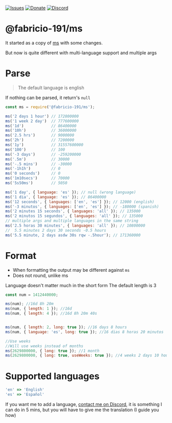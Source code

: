[![Issues](https://img.shields.io/github/issues/Fabricio-191/ms?style=for-the-badge)](https://github.com/Fabricio-191/ms/issues)
[![Donate](https://img.shields.io/badge/donate-patreon-F96854.svg?style=for-the-badge)](https://www.patreon.com/fabricio_191)
[![Discord](https://img.shields.io/discord/555535212461948936?style=for-the-badge&color=7289da)](https://discord.gg/zrESMn6)

# @fabricio-191/ms

It started as a copy of [ms](https://www.npmjs.com/package/ms) with some changes.

But now is quite different with multi-language support and multiple args

# Parse

> The default language is english

If nothing can be parsed, it return's `null`

```js
const ms = require('@fabricio-191/ms');

ms('2 days 1 hour') // 172800000
ms('1 week 2 day')  // 777600000
ms('1d')            // 86400000
ms('10h')           // 36000000
ms('2.5 hrs')       // 9000000
ms('2h')            // 7200000
ms('1y')            // 31557600000
ms('100')           // 100
ms('-3 days')       // -259200000
ms('.5m')           // 30000
ms('-.5 mins')      // -30000
ms('-1h1h')         // 0
ms('0 seconds')     // 0
ms('1m10secs')      // 70000
ms('5s50ms')        // 5050

ms('1 day', { language: 'es' }); // null (wrong language)
ms('1 dia', { language: 'es' }); // 86400000
ms('12 seconds', { languages: ['en', 'es'] }); // 12000 (english)
ms('-3 minutos', { languages: ['en', 'es'] }); // -180000 (spanish)
ms('2 minutes 15 seconds', { languages: 'all' }); // 135000
ms('2 minutos 15 segundos', { languages: 'all' }); // 135000
// multiple args and multiple languages in the same string
ms('2.5 horas 30 minutes', { languages: 'all' }); // 10800000
//  5.5 minutes 2 days 30 seconds -0.5 hours
ms('5.5 minute, 2 days asdw 30s rqw -.5hour'); // 171360000
```

# Format
* When formatting the output may be different against `ms`
* Does not round, unlike ms

Language doesn't matter much in the short form
The default length is 3

```js
const num = 1412440000;

ms(num); //16d 8h 20m
ms(num, { length: 1 }); //16d
ms(num, { length: 4 }); //16d 8h 20m 40s


ms(num, { length: 2, long: true }); //16 days 8 hours
ms(num, { language: 'es', long: true }); //16 dias 8 horas 20 minutos

//Use weeks
//Will use weeks instead of months
ms(2629800000, { long: true }); //1 month
ms(2629800000, { long: true, useWeeks: true }); //4 weeks 2 days 10 hours
```

# Supported languages
```js
'en' => 'English'
'es' => 'Español'
```

If you want me to add a language, [contact me on Discord](https://discord.gg/zrESMn6), it is something I can do in 5 mins, but you will have to give me the translation (I guide you how)